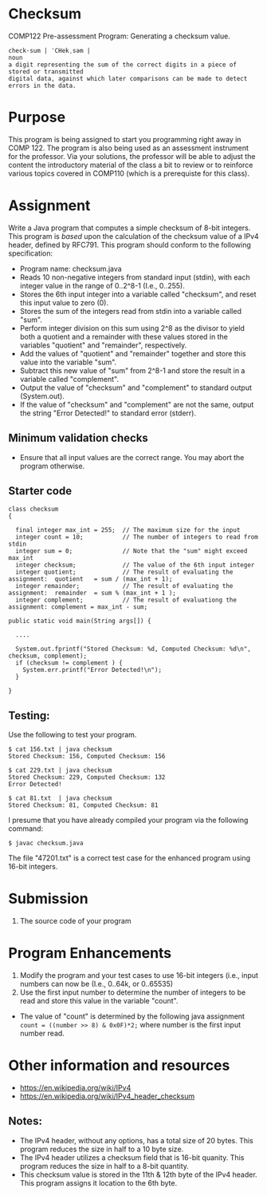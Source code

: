 # Checksum
COMP122 Pre-assessment Program: Generating a checksum value.

```
check·sum | ˈCHekˌsəm |
noun
a digit representing the sum of the correct digits in a piece of stored or transmitted 
digital data, against which later comparisons can be made to detect errors in the data.
```


# Purpose
This program is being assigned to start you programming right away in COMP 122. The program is also being used as an assessment instrument for the professor.  Via your solutions, the professor will be able to adjust the content the introductory material of the class a bit to review or to reinforce various topics covered in COMP110 (which is a prerequiste for this class). 


# Assignment
Write a Java program that computes a simple checksum of 8-bit integers.  This program is *based* upon the calculation of the checksum value of a IPv4 header, defined by RFC791. This program should conform to the following specification:

* Program name: checksum.java
* Reads 10 non-negative integers from standard input (stdin), with each integer value in the range of 0..2^8-1 (I.e., 0..255).
* Stores the 6th input integer into a variable called "checksum", and reset this input value to zero (0).
* Stores the sum of the integers read from stdin into a variable called "sum".
* Perform integer division on this sum using 2^8 as the divisor to yield both a quotient and a remainder with these values stored in the variables "quotient" and "remainder", respectively.
* Add the values of "quotient" and "remainder" together and store this value into the variable "sum".
* Subtract this new value of "sum" from 2^8-1 and store the result in a variable called "complement".
* Output the value of "checksum" and "complement" to standard output (System.out).
* If the value of "checksum" and "complement" are not the same, output the string "Error Detected!" to standard error (stderr).

## Minimum validation checks
* Ensure that all input values are the correct range.  You may abort the program otherwise.

## Starter code

```
class checksum  
{  

  final integer max_int = 255;  // The maximum size for the input
  integer count = 10;           // The number of integers to read from stdin
  integer sum = 0;              // Note that the "sum" might exceed max_int
  integer checksum;             // The value of the 6th input integer
  integer quotient;             // The result of evaluating the assignment:  quotient   = sum / (max_int + 1);
  integer remainder;            // The result of evaluating the assignment:  remainder  = sum % (max_int + 1 );
  integer complement;           // The result of evaluationg the assignment: complement = max_int - sum;

public static void main(String args[]) {

  ....
  
  System.out.fprintf("Stored Checksum: %d, Computed Checksum: %d\n", checksum, complement);
  if (checksum != complement ) {
    System.err.printf("Error Detected!\n");  
  }
  
}
```

## Testing:
Use the following to test your program.

```
$ cat 156.txt | java checksum
Stored Checksum: 156, Computed Checksum: 156
```

```
$ cat 229.txt | java checksum
Stored Checksum: 229, Computed Checksum: 132
Error Detected!
```

```
$ cat 81.txt  | java checksum
Stored Checksum: 81, Computed Checksum: 81
```

I presume that you have already compiled your program via the following command:
```
$ javac checksum.java
```
The file "47201.txt" is a correct test case for the enhanced program using 16-bit integers.

# Submission
1. The source code of your program

# Program Enhancements
1. Modify the program and your test cases to use 16-bit integers (i.e., input numbers can now be (I.e., 0..64k, or 0..65535)
1. Use the first input number to determine the number of integers to be read and store this value in the variable "count".  
  * The value of "count" is determined by the following java assignment `count = ((number >> 8) & 0x0F)*2;` where number is the first input number read.

# Other information and resources
* https://en.wikipedia.org/wiki/IPv4
* https://en.wikipedia.org/wiki/IPv4_header_checksum

## Notes:
* The IPv4 header, without any options, has a total size of 20 bytes. This program reduces the size in half to a 10 byte size.
* The IPv4 header utilizes a checksum field that is 16-bit quanity. This program reduces the size in half to a 8-bit quantity.
* This checksum value is stored in the 11th & 12th byte of the IPv4 header. This program assigns it location to the 6th byte.


